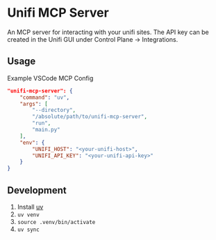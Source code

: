 # Unifi MCP Server

An MCP server for interacting with your unifi sites.
The API key can be created in the Unifi GUI under Control Plane -> Integrations.

## Usage

Example VSCode MCP Config

```json
"unifi-mcp-server": {
    "command": "uv",
    "args": [
        "--directory",
        "/absolute/path/to/unifi-mcp-server",
        "run",
        "main.py"
    ],
    "env": {
        "UNIFI_HOST": "<your-unifi-host>",
        "UNIFI_API_KEY": "<your-unifi-api-key>"
    }
}
```

## Development

1. Install [uv](https://github.com/astral-sh/uv)
1. `uv venv`
1. `source .venv/bin/activate`
1. `uv sync`
